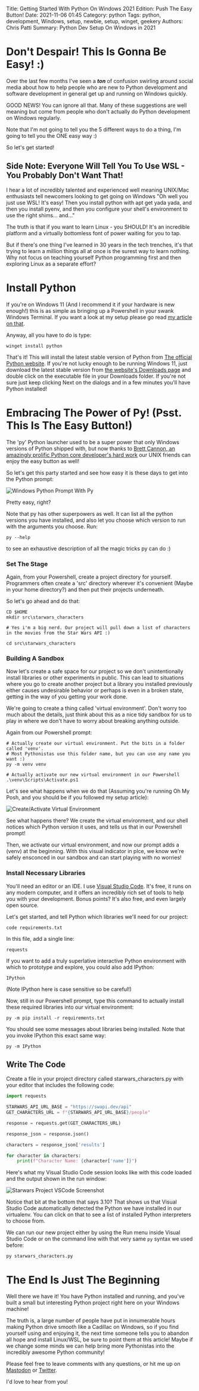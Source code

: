 Title: Getting Started With Python On Windows 2021 Edition: Push The Easy Button!
Date: 2021-11-06 01:45
Category: python
Tags: python, development, Windows, setup, newbie, setup, winget, geekery
Authors: Chris Patti
Summary: Python Dev Setup On Windows in 2021

# Don't Despair! This Is Gonna Be Easy! :)

Over the last few months I've seen a ***ton*** of confusion swirling around social media about how to help people who are new to Python development and software development in general get up and running on Windows quickly.

GOOD NEWS! You can ignore all that. Many of these suggestions are well meaning but come from people who don't actually do Python development on Windows regularly.

Note that I'm not going to tell you the 5 different ways to do a thing, I'm going to tell you the ONE easy way :)

So let's get started!

## Side Note: Everyone Will Tell You To Use WSL - You Probably Don't Want That!

I hear a lot of incredibly talented and experienced well meaning UNIX/Mac enthusiasts tell newcomers looking to get going on
Windows "Oh well you just use WSL! It's easy! Then you install python with apt get yada yada, and then you install pyenv,
and then you configure your shell's environment to use the right shims... and..."

The truth is that if you want to learn Linux - you SHOULD! It's an incredible platform and a virtually bottomless font of
power waiting for you to tap.

But if there's one thing I've learned in 30 years in the tech trenches, it's that trying to learn a million things all at
once is the surest way to learn nothing. Why not focus on teaching yourself Python programming first and then exploring Linux
as a separate effort?

# Install Python

If you're on Windows 11 (And I recommend it if your hardware is new enough!) this is as simple as bringing up a Powershell in your swank Windows Terminal. If you want a look at my setup please go read [my article on that](https://www.feoh.org/2021-the-year-windows-became-a-first-class-python-development-environment.html).

Anyway, all you have to do is type:

```
winget install python
```

That's it! This will install the latest stable version of Python from [The official Python website](https://www.python.org). If you're not lucky enough to be running Windows 11, just download the latest stable version from [the website's Downloads page](https://www.python.org/downloads/) and double click on the executable file in your Downloads folder. If you're not sure just keep clicking Next on the dialogs and in a few minutes you'll have Python installed!

# Embracing The Power of Py! (Psst. This Is The Easy Button!)

The 'py' Python launcher used to be a super power that only Windows versions of Python shipped with, but now thanks to [Brett Cannon, an amazingly prolific Python core developer's hard work](https://github.com/brettcannon/python-launcher) our UNIX friends can enjoy the easy button as well!

So let's get this party started and see how easy it is these days to get into the Python prompt:

![Windows Python Prompt With Py](../images/WindowsPyPrompt.png)

Pretty easy, right?

Note that py has other superpowers as well. It can list all the python versions you have installed, and also let you choose which version to run with the arguments you choose. Run:

```
py --help
```

to see an exhaustive description of all the magic tricks py can do :)

### Set The Stage

Again, from your Powershell, create a project directory for yourself. Programmers often create a 'src' directory wherever it's convenient (Maybe in your home directory?) and then put their projects underneath.

So let's go ahead and do that:

```
CD $HOME
mkdir src\starwars_characters

# Yes i'm a big nerd. Our project will pull down a list of characters in the movies from the Star Wars API :)

cd src\starwars_characters
```

### Building A Sandbox

Now let's create a safe space for our project so we don't unintentionally install libraries or other experiments in public. This can lead to situations where you go to create another project but a library you installed previously either causes undesirable behavior or perhaps is even in a broken state, getting in the way of you getting your work done.

We're going to create a thing called 'virtual environment'. Don't worry too much about the details, just think about this as a nice tidy sandbox for us to play in where we don't have to worry about breaking anything outside.

Again from our Powershell prompt:

```
# Actually create our virtual environment. Put the bits in a folder called 'venv'.
# Most Pythonistas use this folder name, but you can use any name you want :)
py -m venv venv

# Actually activate our new virtual environment in our Powershell
.\venv\Scripts\Activate.ps1
```

Let's see what happens when we do that (Assuming you're running Oh My Posh, and you should be if you followed my setup article):

![Create/Activate Virtual Environment](../images/virtualenvps.png)

See what happens there? We create the virtual environment, and our shell notices which Python version it uses, and tells us that in our Powershell prompt!

Then, we activate our virtual environment, and now our prompt adds a (venv) at the beginning. With this visual indicator in plce, we know we're safely ensconced in our sandbox and can start playing with no worries!

### Install Necessary Libraries

You'll need an editor or an IDE. I use [Visual Studio Code](https://code.visualstudio.com/). It's free, it runs on any modern computer, and it offers an incredibly rich set of tools to help you with your development. Bonus points? It's also free, and even largely open source.

Let's get started, and tell Python which libraries we'll need for our project:

```
code requirements.txt
```

In this file, add a single line:

```
requests
```

If you want to add a truly superlative interactive Python environment with which to prototype and 
explore, you could also add IPython:

```
IPython
```

(Note IPython here is case sensitive so be careful!)

Now, still in our Powershell prompt, type this command to actually install these required libraries into our virtual environment:

```
py -m pip install -r requirements.txt
```

You should see some messages about libraries being installed. Note that you invoke IPython this exact same way:

```
py -m IPython
```

## Write The Code

Create a file in your project directory called starwars_characters.py with your editor that includes the following code:

```python
import requests

STARWARS_API_URL_BASE = "https://swapi.dev/api"
GET_CHARACTERS_URL = f"{STARWARS_API_URL_BASE}/people"

response = requests.get(GET_CHARACTERS_URL)

response_json = response.json()

characters = response_json['results']

for character in characters:
    print(f"Character Name: {character['name']}")
```

Here's what my Visual Studio Code session looks like with this code loaded and the output shown in the run window:

![Starwars Project VSCode Screenshot](../images/vscode.png)

Notice that bit at the bottom that says 3.10? That shows us that Visual Studio Code automatically detected the Python we have installed in our virtualenv. You can click on that to see a list of installed Python interpreters to choose from.

We can run our new project either by using the Run menu inside Visual Studio Code or on the command line with that very same `py` syntax we used before:

```
py starwars_characters.py
```

# The End Is Just The Beginning

Well there we have it! You have Python installed and running, and you've built a small but interesting Python project right here on your Windows machine!

The truth is, a large number of people have put in innumerable hours making Python drive smooth like a Cadillac on Windows,
so if you find yourself using and enjoying it, the next time someone tells you to abandon all hope and install Linux/WSL,
be sure to point them at this article! Maybe if we change some minds we can help bring more Pythonistas into the incredibly
awesome Python community!

Please feel free to leave comments with any questions, or hit me up on 
[Mastodon](https://cybre.space/@feoh) or [Twitter](https://twitter.com/feoh).

I'd love to hear from you!
